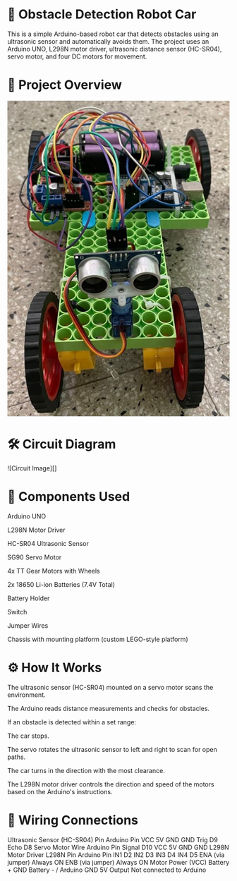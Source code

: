 # 🤖 Obstacle Detection Robot Car

This is a simple Arduino-based robot car that detects obstacles using an ultrasonic sensor and automatically avoids them. The project uses an Arduino UNO, L298N motor driver, ultrasonic distance sensor (HC-SR04), servo motor, and four DC motors for movement.

# 📸 Project Overview
![Car Image](https://github.com/MohittSharma27/Obstacle-Detection-Car/blob/972ab9ab7054ca2d99b53b7cfac3818c50fb731c/Car_1_img.jpeg)

# 🛠️ Circuit Diagram
![Circuit Image][]
# 🧰 Components Used

Arduino UNO

L298N Motor Driver

HC-SR04 Ultrasonic Sensor

SG90 Servo Motor

4x TT Gear Motors with Wheels

2x 18650 Li-ion Batteries (7.4V Total)

Battery Holder

Switch

Jumper Wires

Chassis with mounting platform (custom LEGO-style platform)

# ⚙️ How It Works

The ultrasonic sensor (HC-SR04) mounted on a servo motor scans the environment.

The Arduino reads distance measurements and checks for obstacles.

If an obstacle is detected within a set range:

The car stops.

The servo rotates the ultrasonic sensor to left and right to scan for open paths.

The car turns in the direction with the most clearance.

The L298N motor driver controls the direction and speed of the motors based on the Arduino's instructions.

# 🔌 Wiring Connections
Ultrasonic Sensor (HC-SR04)
Pin	Arduino Pin
VCC	5V
GND	GND
Trig	D9
Echo	D8
Servo Motor
Wire	Arduino Pin
Signal	D10
VCC	5V
GND	GND
L298N Motor Driver
L298N Pin	Arduino Pin
IN1	D2
IN2	D3
IN3	D4
IN4	D5
ENA (via jumper)	Always ON
ENB (via jumper)	Always ON
Motor Power (VCC)	Battery +
GND	Battery - / Arduino GND
5V Output	Not connected to Arduino
